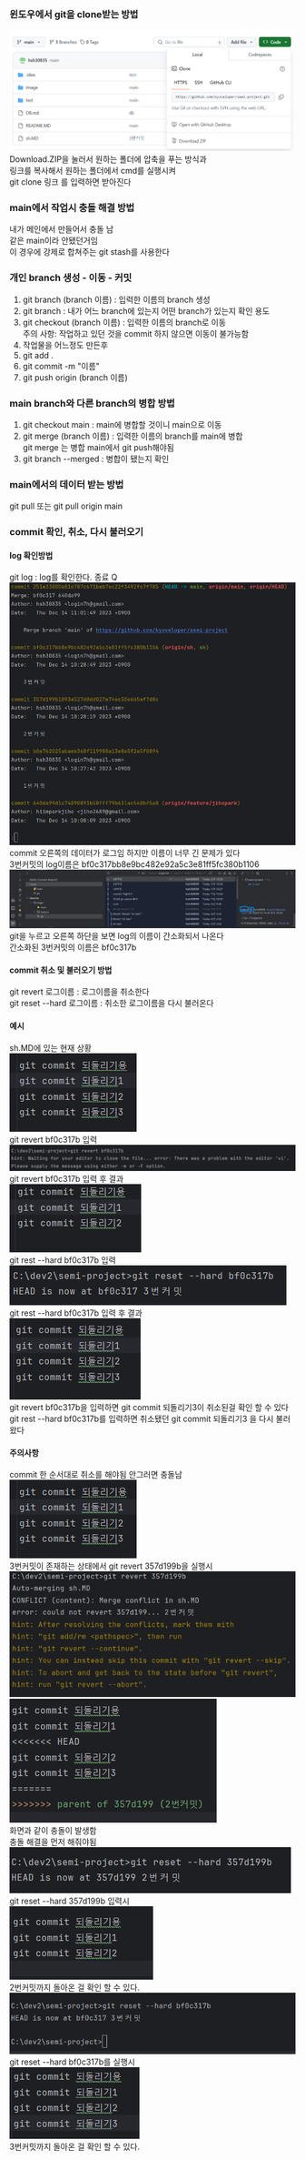 ### 윈도우에서 git을 clone받는 방법
![clone.png](image/clone.png)<br>
Download.ZIP을 눌러서 원하는 폴더에 압축을 푸는 방식과<br>
링크를 복사해서 원하는 폴더에서 cmd를 실행시켜 <br>
git clone 링크 를 입력하면 받아진다
### main에서 작업시 충돌 해결 방법
내가 메인에서 만들어서 충돌 남 <br>
같은 main이라 안됐던거임 <br>
이 경우에 강제로 합쳐주는 git stash를 사용한다
### 개인 branch 생성 - 이동 - 커밋
1. git branch (branch 이름) : 입력한 이름의 branch 생성
2. git branch : 내가 어느 branch에 있는지 어떤 branch가 있는지 확인 용도
3. git checkout (branch 이름) : 입력한 이름의 branch로 이동 <br>주의 사항: 작업하고 있던 것을 commit 하지 않으면 이동이 불가능함
4. 작업물을 어느정도 만든후
5. git add .
6. git commit -m "이름"
7. git push origin (branch 이름)
### main branch와 다른 branch의 병합 방법
1. git checkout main : main에 병합할 것이니 main으로 이동
2. git merge (branch 이름) : 입력한 이름의 branch를 main에 병합<br> git merge 는 병합 main에서 git push해야됨
3. git branch --merged : 병합이 됐는지 확인
### main에서의 데이터 받는 방법
git pull 또는 git pull origin main
### commit 확인, 취소, 다시 불러오기
#### log 확인방법
git log : log를 확인한다. 종료 Q <br> ![로그확인.png](image/로그확인.png)<br>
commit 오른쪽의 데이터가 로그임 하지만 이름이 너무 긴 문제가 있다<br>
3번커밋의 log이름은 bf0c317bb8e9bc482e92a5c3e81ff5fc380b1106
![로그확인2.png](image/로그확인2.png)
git을 누르고 오른쪽 하단을 보면 log의 이름이 간소화되서 나온다 <br>
간소화된 3번커밋의 이름은 bf0c317b <br>
#### commit 취소 및 불러오기 방법
git revert 로그이름 : 로그이름을 취소한다 <br>
git reset --hard 로그이름 : 취소한 로그이름을 다시 불러온다<br>
#### 예시
sh.MD에 있는 현재 상황<br>
![현재상태.png](image/현재상태.png)<br>
git revert bf0c317b 입력<br>
![revert입력.png](image/revert입력.png)<br>
git revert bf0c317b 입력 후 결과<br>
![rever한결과.png](image/revert한결과.png)<br>
git rest --hard bf0c317b 입력<br>
![rest입력.png](image/rest입력.png)<br>
git rest --hard bf0c317b 입력 후 결과<br>
![rest한결과.png](image/rest한결과.png)<br>
git revert bf0c317b을 입력하면 git commit 되돌리기3이 취소된걸 확인 할 수 있다<br>
git rest --hard bf0c317b를 입력하면 취소됐던 git commit 되돌리기3 을 다시 불러왔다
#### 주의사항
commit 한 순서대로 취소를 해야됨 안그러면 충돌남<br>
![현재상태.png](image/현재상태.png)<br>
3번커밋이 존재하는 상태에서 git revert 357d199b을 실행시<br>
![2번커밋revert.png](image/2번커밋revert.png)<br>
![2번커밋revert화면.png](image/2번커밋revert화면.png)<br>
화면과 같이 충돌이 발생함<br>
충돌 해결을 먼저 해줘야됨<br>
![2번커밋reset.png](image/2번커밋reset.png)<br>
git reset --hard 357d199b 입력시<br>
![2번커밋reset화면.png](image/2번커밋reset화면.png)<br>
2번커밋까지 돌아온 걸 확인 할 수 있다.<br>
![3번커밋reset.png](image/3번커밋reset.png)<br>
git reset --hard bf0c317b를 실행시<br>
![3번커밋rest화면.png](image/3번커밋reset화면.png)<br>
3번커밋까지 돌아온 걸 확인 할 수 있다.